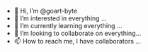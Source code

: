 - 👋 Hi, I’m @goart-byte
- 👀 I’m interested in everything ...
- 🌱 I’m currently learning everything ...
- 💞️ I’m looking to collaborate on everything...
- 📫 How to reach me,  I have collaborators ...

<!---
goart-byte/goart-byte is a ✨ special ✨ repository because its `README.md` (this file) appears on your GitHub profile.
You can click the Preview link to take a look at your changes.
--->
